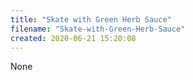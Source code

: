 ```yaml
---
title: "Skate with Green Herb Sauce"
filename: "Skate-with-Green-Herb-Sauce"
created: 2020-06-21 15:20:08
---
```

None
